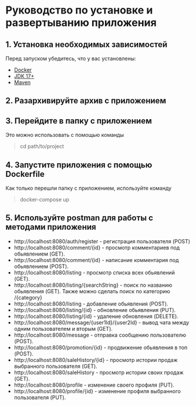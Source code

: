 # Руководство по установке и развертыванию приложения

## 1. Установка необходимых зависимостей  
Перед запуском убедитесь, что у вас установлены:  

- [Docker](https://docs.docker.com/get-docker/)  
- [JDK 17+](https://adoptium.net/)  
- [Maven](https://maven.apache.org/install.html)

## 2. Разархивируйте архив с приложением
## 3. Перейдите в папку с приложением
Это можно использовать с помощью команды
> cd path/to/project
## 4. Запустите приложения с помощью Dockerfile
Как только перешли папку с приложением, используйте команду
> docker-compose up
## 5. Используйте postman для работы с методами приложения
+ http://localhost:8080/auth/register - регистрация пользователя (POST)
+ http://localhost:8080/comment/{id} - просмотр комментариев под обьявлением (GET).
+ http://localhost:8080/comment/{id} - написание комментария под обьявлением (POST).
+ http://localhost:8080/listing - просмотр списка всех обьявлений (GET). 
+ http://localhost:8080/listing/{searchString} - поиск по названию обьявления (GET). Также можно сделать поиск по категорию /{category}
+ http://localhost:8080/listing - добавление обьявления (POST). 
+ http://localhost:8080/listing/{id} - обновление обьявления (PUT). 
+ http://localhost:8080/listing/{id} - удаление обновления (DELETE).
+ http://localhost:8080/message/{user1Id}/{user2Id} - вывод чата между одним пользователем и вторым (GET). 
+ http://localhost:8080/message - отправка сообщению пользователю (POST).
+ http://localhost:8080/promotion/{id} - продвижение обьявления в топ (POST).
+ http://localhost:8080/saleHistory/{id} - просмотр истории продаж выбранного пользователя (GET).  
+ http://localhost:8080/saleHistory - просмотр истории своих продаж (GET).
+ http://localhost:8080/profile - изменение своего профиля (PUT).
+ http://localhost:8080/profile/{id} - изменение профиля выбранного пользователя (PUT).
